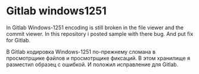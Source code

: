 # Gitlab windows1251

In Gitlab Windows-1251 encoding is still broken in the file viewer and the commit viewer. 
In this repository i posted sample with there bug. And put fix for Gitlab.

В Gitlab кодировка Windows-1251 по-прежнему сломана в просмотрщике файлов и просмотрщике фиксаций.
В этом хранилище я разместил образец с ошибкой. И положил исправление для Gitlab.
